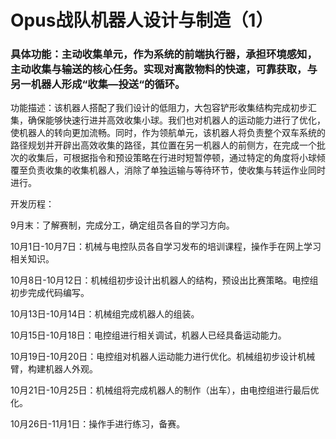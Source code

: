 # Opus战队机器人设计与制造（1）

### 具体功能：主动收集单元，作为系统的前端执行器，承担环境感知，主动收集与输送的核心任务。实现对离散物料的快速，可靠获取，与另一机器人形成“收集—投送“的循环。

功能描述：该机器人搭配了我们设计的低阻力，大包容铲形收集结构完成初步汇集，确保能够快速行进并高效收集小球。我们也对机器人的运动能力进行了优化，使机器人的转向更加流畅。同时，作为领航单元，该机器人将负责整个双车系统的路径规划并开辟出高效收集的路径，其位置在另一机器人的前侧方，在完成一个批次的收集后，可根据指令和预设策略在行进时短暂停顿，通过特定的角度将小球倾覆至负责收集的收集机器人，消除了单独运输与等待环节，使收集与转运作业同时进行。

开发历程：

9月末：了解赛制，完成分工，确定组员各自的学习方向。

10月1日-10月7日：机械与电控队员各自学习发布的培训课程，操作手在网上学习相关知识。

10月8日-10月12日：机械组初步设计出机器人的结构，预设出比赛策略。电控组初步完成代码编写。

10月13日-10月14日：机械组完成机器人的组装。

10月15日-10月18日：电控组进行相关调试，机器人已经具备运动能力。

10月19日-10月20日：电控组对机器人运动能力进行优化。机械组初步设计机械臂，构建机器人外观。

10月21日-10月25日：机械组将完成机器人的制作（出车），由电控组进行最后优化。

10月26日-11月1日：操作手进行练习，备赛。

